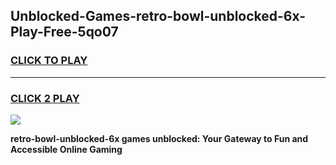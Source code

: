 
## Unblocked-Games-retro-bowl-unblocked-6x-Play-Free-5qo07
<h3>
<a href="https://premium76.site?title=retro-bowl-unblocked-6x&ref=10A">CLICK TO PLAY</a></h3>
<hr>

<h3>
<a href="https://premium76.site?title=retro-bowl-unblocked-6x&ref=10A">CLICK 2 PLAY</a>
  
</h3>

<a href="https://premium76.site?title=retro-bowl-unblocked-6x&ref=10A"><img src="https://clearcache.store/games.png"></a>


**retro-bowl-unblocked-6x games unblocked: Your Gateway to Fun and Accessible Online Gaming**
